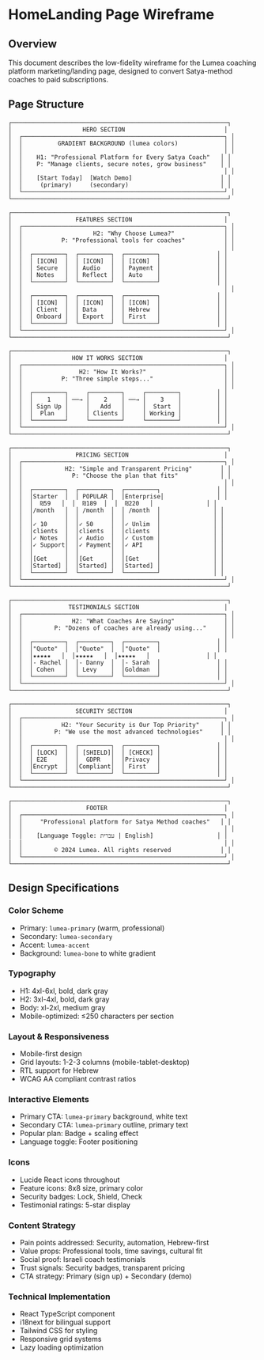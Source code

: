 # HomeLanding Page Wireframe

## Overview
This document describes the low-fidelity wireframe for the Lumea coaching platform marketing/landing page, designed to convert Satya-method coaches to paid subscriptions.

## Page Structure

```
┌─────────────────────────────────────────────────────────────┐
│                    HERO SECTION                            │
│  ┌─────────────────────────────────────────────────────────┐ │
│  │          GRADIENT BACKGROUND (lumea colors)             │ │
│  │                                                         │ │
│  │    H1: "Professional Platform for Every Satya Coach"   │ │
│  │    P: "Manage clients, secure notes, grow business"    │ │
│  │                                                         │ │
│  │    [Start Today]  [Watch Demo]                         │ │
│  │     (primary)     (secondary)                          │ │
│  └─────────────────────────────────────────────────────────┘ │
└─────────────────────────────────────────────────────────────┘

┌─────────────────────────────────────────────────────────────┐
│                  FEATURES SECTION                          │
│  ┌─────────────────────────────────────────────────────────┐ │
│  │                    H2: "Why Choose Lumea?"              │ │
│  │           P: "Professional tools for coaches"           │ │
│  │                                                         │ │
│  │  ┌─────────┐  ┌─────────┐  ┌─────────┐                │ │
│  │  │ [ICON]  │  │ [ICON]  │  │ [ICON]  │                │ │
│  │  │ Secure  │  │ Audio   │  │ Payment │                │ │
│  │  │ Notes   │  │ Reflect │  │ Auto    │                │ │
│  │  └─────────┘  └─────────┘  └─────────┘                │ │
│  │                                                         │ │
│  │  ┌─────────┐  ┌─────────┐  ┌─────────┐                │ │
│  │  │ [ICON]  │  │ [ICON]  │  │ [ICON]  │                │ │
│  │  │ Client  │  │ Data    │  │ Hebrew  │                │ │
│  │  │ Onboard │  │ Export  │  │ First   │                │ │
│  │  └─────────┘  └─────────┘  └─────────┘                │ │
│  └─────────────────────────────────────────────────────────┘ │
└─────────────────────────────────────────────────────────────┘

┌─────────────────────────────────────────────────────────────┐
│                 HOW IT WORKS SECTION                       │
│  ┌─────────────────────────────────────────────────────────┐ │
│  │                H2: "How It Works?"                      │ │
│  │           P: "Three simple steps..."                    │ │
│  │                                                         │ │
│  │  ┌─────────┐     ┌─────────┐     ┌─────────┐          │ │
│  │  │    1    │ ──→ │    2    │ ──→ │    3    │          │ │
│  │  │ Sign Up │     │   Add   │     │  Start  │          │ │
│  │  │  Plan   │     │ Clients │     │ Working │          │ │
│  │  └─────────┘     └─────────┘     └─────────┘          │ │
│  └─────────────────────────────────────────────────────────┘ │
└─────────────────────────────────────────────────────────────┘

┌─────────────────────────────────────────────────────────────┐
│                  PRICING SECTION                           │
│  ┌─────────────────────────────────────────────────────────┐ │
│  │            H2: "Simple and Transparent Pricing"        │ │
│  │              P: "Choose the plan that fits"            │ │
│  │                                                         │ │
│  │  ┌─────────┐  ┌─────────┐  ┌─────────┐                │ │
│  │  │Starter  │  │ POPULAR │  │Enterprise│               │ │
│  │  │  ₪59   │  │  ₪189  │  │  ₪220   │               │ │
│  │  │/month   │  │ /month  │  │ /month  │               │ │
│  │  │         │  │         │  │         │               │ │
│  │  │✓ 10     │  │✓ 50     │  │✓ Unlim  │               │ │
│  │  │clients  │  │clients  │  │clients  │               │ │
│  │  │✓ Notes  │  │✓ Audio  │  │✓ Custom │               │ │
│  │  │✓ Support│  │✓ Payment│  │✓ API    │               │ │
│  │  │         │  │         │  │         │               │ │
│  │  │[Get     │  │[Get     │  │[Get     │               │ │
│  │  │Started] │  │Started] │  │Started] │               │ │
│  │  └─────────┘  └─────────┘  └─────────┘               │ │
│  └─────────────────────────────────────────────────────────┘ │
└─────────────────────────────────────────────────────────────┘

┌─────────────────────────────────────────────────────────────┐
│                TESTIMONIALS SECTION                        │
│  ┌─────────────────────────────────────────────────────────┐ │
│  │              H2: "What Coaches Are Saying"              │ │
│  │         P: "Dozens of coaches are already using..."     │ │
│  │                                                         │ │
│  │  ┌─────────┐  ┌─────────┐  ┌─────────┐                │ │
│  │  │"Quote"  │  │"Quote"  │  │"Quote"  │                │ │
│  │  │★★★★★   │  │★★★★★   │  │★★★★★   │                │ │
│  │  │- Rachel │  │- Danny  │  │- Sarah  │                │ │
│  │  │ Cohen   │  │ Levy    │  │Goldman  │                │ │
│  │  └─────────┘  └─────────┘  └─────────┘                │ │
│  └─────────────────────────────────────────────────────────┘ │
└─────────────────────────────────────────────────────────────┘

┌─────────────────────────────────────────────────────────────┐
│                  SECURITY SECTION                          │
│  ┌─────────────────────────────────────────────────────────┐ │
│  │           H2: "Your Security is Our Top Priority"      │ │
│  │         P: "We use the most advanced technologies"     │ │
│  │                                                         │ │
│  │  ┌─────────┐  ┌─────────┐  ┌─────────┐                │ │
│  │  │ [LOCK]  │  │ [SHIELD]│  │ [CHECK] │                │ │
│  │  │ E2E     │  │  GDPR   │  │Privacy  │                │ │
│  │  │Encrypt  │  │Compliant│  │ First   │                │ │
│  │  └─────────┘  └─────────┘  └─────────┘                │ │
│  └─────────────────────────────────────────────────────────┘ │
└─────────────────────────────────────────────────────────────┘

┌─────────────────────────────────────────────────────────────┐
│                     FOOTER                                 │
│  ┌─────────────────────────────────────────────────────────┐ │
│  │     "Professional platform for Satya Method coaches"   │ │
│  │                                                         │ │
│  │    [Language Toggle: עברית | English]                  │ │
│  │                                                         │ │
│  │         © 2024 Lumea. All rights reserved              │ │
│  └─────────────────────────────────────────────────────────┘ │
└─────────────────────────────────────────────────────────────┘
```

## Design Specifications

### Color Scheme
- Primary: `lumea-primary` (warm, professional)
- Secondary: `lumea-secondary` 
- Accent: `lumea-accent`
- Background: `lumea-bone` to white gradient

### Typography
- H1: 4xl-6xl, bold, dark gray
- H2: 3xl-4xl, bold, dark gray  
- Body: xl-2xl, medium gray
- Mobile-optimized: ≤250 characters per section

### Layout & Responsiveness
- Mobile-first design
- Grid layouts: 1-2-3 columns (mobile-tablet-desktop)
- RTL support for Hebrew
- WCAG AA compliant contrast ratios

### Interactive Elements
- Primary CTA: `lumea-primary` background, white text
- Secondary CTA: `lumea-primary` outline, primary text
- Popular plan: Badge + scaling effect
- Language toggle: Footer positioning

### Icons
- Lucide React icons throughout
- Feature icons: 8x8 size, primary color
- Security badges: Lock, Shield, Check
- Testimonial ratings: 5-star display

### Content Strategy
- Pain points addressed: Security, automation, Hebrew-first
- Value props: Professional tools, time savings, cultural fit
- Social proof: Israeli coach testimonials
- Trust signals: Security badges, transparent pricing
- CTA strategy: Primary (sign up) + Secondary (demo)

### Technical Implementation
- React TypeScript component
- i18next for bilingual support
- Tailwind CSS for styling
- Responsive grid systems
- Lazy loading optimization 